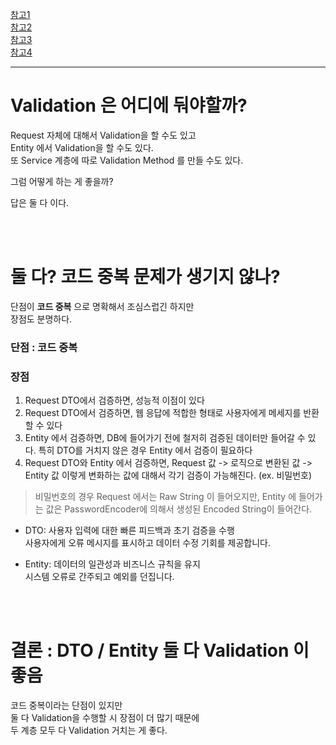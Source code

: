 [참고1](https://stackoverflow.com/questions/42280355/spring-rest-api-validation-should-be-in-dto-or-in-entity)  
[참고2](https://stackoverflow.com/questions/11929781/check-preconditions-in-controller-or-service-layer/12041382#12041382)  
[참고3](https://stackoverflow.com/questions/19100317/spring-dto-validation-in-service-or-controller)  
[참고4](https://chiki-cha.tistory.com/150)  

---
  
# Validation 은 어디에 둬야할까?  
Request 자체에 대해서 Validation을 할 수도 있고  
Entity 에서 Validation을 할 수도 있다.  
또 Service 계층에 따로 Validation Method 를 만들 수도 있다.  
  
그럼 어떻게 하는 게 좋을까?  
  
답은 둘 다 이다.  
  
<br><br>  
  
# 둘 다? 코드 중복 문제가 생기지 않나?  

단점이 **코드 중복** 으로 명확해서 조심스럽긴 하지만  
장점도 분명하다.  

### 단점 : 코드 중복  

### 장점  
1. Request DTO에서 검증하면, 성능적 이점이 있다   
2. Request DTO에서 검증하면, 웹 응답에 적합한 형태로 사용자에게 메세지를 반환할 수 있다   
3. Entity 에서 검증하면, DB에 들어가기 전에 철저히 검증된 데이터만 들어갈 수 있다. 특히 DTO를 거치지 않은 경우 Entity 에서 검증이 필요하다   
4. Request DTO와 Entity 에서 검증하면, Request 값 -> 로직으로 변환된 값 -> Entity 값 이렇게 변화하는 값에 대해서 각기 검증이 가능해진다. (ex. 비밀번호)    
> 비밀번호의 경우 Request 에서는 Raw String 이 들어오지만, Entity 에 들어가는 값은 PasswordEncoder에 의해서 생성된 Encoded String이 들어간다.  
   
- DTO: 사용자 입력에 대한 빠른 피드백과 초기 검증을 수행     
사용자에게 오류 메시지를 표시하고 데이터 수정 기회를 제공합니다.   
    
- Entity: 데이터의 일관성과 비즈니스 규칙을 유지  
시스템 오류로 간주되고 예외를 던집니다.  
  
<br><br>  

# 결론 : DTO / Entity 둘 다 Validation 이 좋음  
코드 중복이라는 단점이 있지만  
둘 다 Validation을 수행할 시 장점이 더 많기 때문에  
두 계층 모두 다 Validation 거치는 게 좋다.  
  
